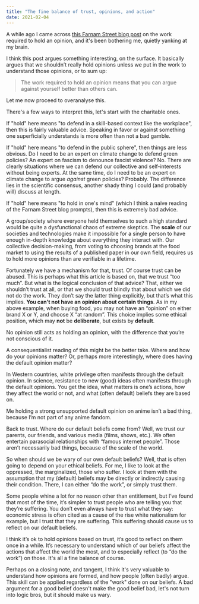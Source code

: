 ```yaml
---
title: "The fine balance of trust, opinions, and action"
date: 2021-02-04
---
```


A while ago I came across [this Farnam Street blog post](https://fs.blog/2013/04/the-work-required-to-have-an-opinion/) on the work required to hold an opinion, and it's been bothering me, quietly yanking at my brain.

I think this post argues something interesting, on the surface. It basically argues that we shouldn’t really hold opinions unless we put in the work to understand those opinions, or to sum up:
> The work required to hold an opinion means that you can argue against yourself better than others can.

Let me now proceed to overanalyse this.

There's a few ways to interpret this, let's start with the charitable ones.

If "hold" here means "to defend in a skill-based context like the workplace", then this is fairly valuable advice. Speaking in favor or against something one superficially understands is more often than not a bad gamble.

If "hold" here means "to defend in the public sphere", then things are less obvious. Do I need to be an expert on climate change to defend green policies? An expert on fascism to denounce fascist violence? No. There are clearly situations where we can defend our collective and self-interests without being experts. At the same time, do I need to be an expert on climate change to argue _against_ green policies? Probably. The difference lies in the scientific consensus, another shady thing I could (and probably will) discuss at length.

If "hold" here means "to hold in one's mind" (which I think a naïve reading of the Farnam Street blog prompts), then this is extremely bad advice.

A group/society where everyone held themselves to such a high standard would be quite a dysfunctional chaos of extreme skeptics. The **scale** of our societies and technologies make it impossible for a single person to have enough in-depth knowledge about everything they interact with. Our collective decision-making, from voting to choosing brands at the food market to using the results of a published paper in our own field, requires us to hold more opinions than are verifiable in a lifetime.

Fortunately we have a mechanism for that, trust. Of course trust can be abused. This is perhaps what this article is based on, that we trust “too much”. But what is the logical conclusion of that advice? That, either we shouldn’t trust at all, or that we should trust blindly that about which we did not do the work. They don’t say the latter thing explicitly, but that’s what this implies. **You can’t not have an opinion about certain things**. As in my above example, when buying food, you may not have an “opinion” on either brand X or Y, and choose X “at random”. This choice implies some ethical position, which may **not** be **deliberate**, but exists by **default**.

No opinion still acts as holding an opinion, with the difference that you’re not conscious of it.

A consequentialist reading of this might be the better take. Where and how do your opinions matter? Or, perhaps more interestingly, where does having the default opinion matter?

In Western countries, white privilege often manifests through the default opinion. In science, resistance to new (good) ideas often manifests through the default opinions. You get the idea, what matters is one’s actions, how they affect the world or not, and what (often default) beliefs they are based on.

Me holding a strong unsupported default opinion on anime isn’t a bad thing, because I’m not part of any anime fandom. 

Back to trust. Where do our default beliefs come from? Well, we trust our parents, our friends, and various media (films, shows, etc.). We often entertain parasocial relationships with “famous internet people”. Those aren’t necessarily bad things, because of the scale of the world.

So when should we be wary of our own default beliefs? Well, that is often going to depend on your ethical beliefs. For me, I like to look at the oppressed, the marginalized, those who suffer. I look at them with the assumption that my (default) beliefs may be directly or indirectly causing their condition. There, I can either “do the work”, or simply trust them. 

Some people whine a lot for no reason other than entitlement, but I’ve found that most of the time, it’s simpler to trust people who are telling you that they’re suffering. You don’t even always have to trust what they say: economic stress is often cited as a cause of the rise white nationalism for example, but I trust that they are suffering. This suffering should cause us to reflect on our default beliefs.

I think it’s ok to hold opinions based on trust, it’s good to reflect on them once in a while. It’s necessary to understand which of our beliefs affect the actions that affect the world the most, and to especially reflect (to “do the work”) on those. It's all a fine balance of course.

Perhaps on a closing note, and tangent, I think it's very valuable to understand how opinions are formed, and how people (often badly) argue. This skill can be applied regardless of the "work" done on our beliefs. A bad argument for a good belief doesn't make the good belief bad, let's not turn into logic bros, but it should make us wary. 
